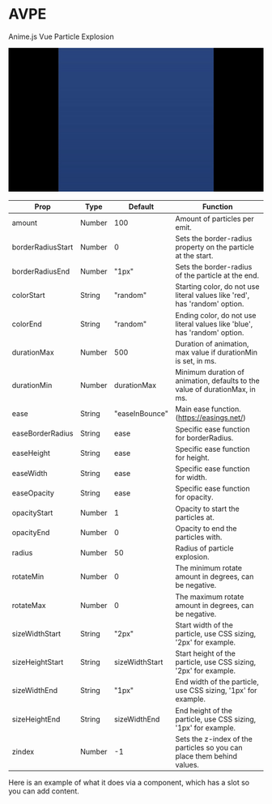 # AVPE
Anime.js Vue Particle Explosion

![AVPE Example](AVPE_example.gif)

Prop | Type | Default | Function
--- | --- | --- | --- |
amount | Number | 100 | Amount of particles per emit.
borderRadiusStart | Number | 0 | Sets the border-radius property on the particle at the start.
borderRadiusEnd | Number | "1px" | Sets the border-radius of the particle at the end.
colorStart | String | "random" | Starting color, do not use literal values like 'red', has 'random' option.
colorEnd | String | "random" | Ending color, do not use literal values like 'blue', has 'random' option.
durationMax | Number | 500 | Duration of animation, max value if durationMin is set, in ms.
durationMin | Number | durationMax | Minimum duration of animation, defaults to the value of durationMax, in ms.
ease | String | "easeInBounce" | Main ease function. (https://easings.net/)
easeBorderRadius | String | ease | Specific ease function for borderRadius.
easeHeight | String | ease | Specific ease function for height.
easeWidth | String | ease | Specific ease function for width.
easeOpacity | String | ease | Specific ease function for opacity.
opacityStart | Number | 1 | Opacity to start the particles at.
opacityEnd | Number | 0 | Opacity to end the particles with.
radius | Number | 50 | Radius of particle explosion.
rotateMin | Number | 0 | The minimum rotate amount in degrees, can be negative.
rotateMax | Number | 0 | The maximum rotate amount in degrees, can be negative.
sizeWidthStart | String | "2px" | Start width of the particle, use CSS sizing, '2px' for example.
sizeHeightStart | String | sizeWidthStart | Start height of the particle, use CSS sizing, '2px' for example.
sizeWidthEnd | String | "1px" | End width of the particle, use CSS sizing, '1px' for example.
sizeHeightEnd | String | sizeWidthEnd | End height of the particle, use CSS sizing, '1px' for example.
zindex | Number | -1 | Sets the z-index of the particles so you can place them behind values.

Here is an example of what it does via a component, which has a slot so you can add content.
